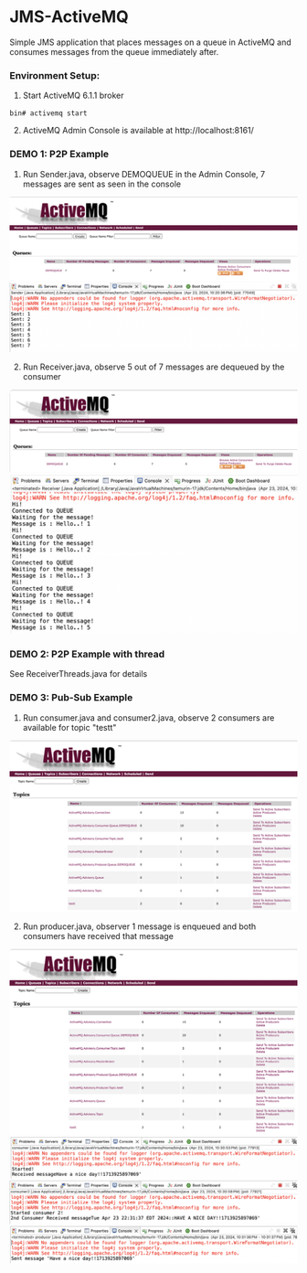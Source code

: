# JMS-ActiveMQ

Simple JMS application that places messages on a queue in ActiveMQ and consumes messages from the queue immediately after.

### Environment Setup: 
1. Start ActiveMQ 6.1.1 broker
```
bin# activemq start
```
2. ActiveMQ Admin Console is available at http://localhost:8161/

### DEMO 1: P2P Example
1. Run Sender.java, observe DEMOQUEUE in the Admin Console, 7 messages are sent as seen in the console
<img src="images/1.png" >
<img src="images/2.png" >

2. Run Receiver.java, observe 5 out of 7 messages are dequeued by the consumer
<img src="images/3.png" >
<img src="images/4.png" >

### DEMO 2: P2P Example with thread
See ReceiverThreads.java for details

### DEMO 3: Pub-Sub Example
1. Run consumer.java and consumer2.java, observe 2 consumers are available for topic "testt"
<img src="images/5.png" >

2. Run producer.java, observer 1 message is enqueued and both consumers have received that message
<img src="images/6.png" >
<img src="images/7.png" >
<img src="images/8.png" >
<img src="images/9.png" >

